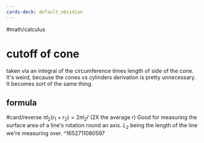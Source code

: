 ```yaml
---
cards-deck: default_obsidian
---
```


#math/calculus 

# cutoff of cone
taken via an integral of the circumference times length of side of the cone. It's weird, because the cones vs cylinders derivation is pretty unnecessary. It becomes sort of the same thing. 

## formula
#card/reverse 
$\pi l_{2}(r_{1}+r_{2})=2\pi l_{2}\bar{r}$ (2X the average r)
Good for measuring the surface area of a line's rotation round an axis.
$L_2$ being the length of the line we're measuring over.
^1652711080597

